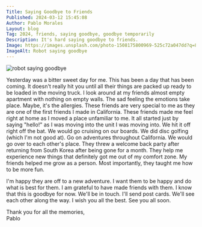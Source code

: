 ```yaml
---
Title: Saying Goodbye to Friends
Published: 2024-03-12 15:45:08
Author: Pablo Morales
Layout: blog
Tag: 2024, friends, saying goodbye, goodbye temporarily
Description: It's hard saying goodbye to friends.
Image: https://images.unsplash.com/photo-1508175800969-525c72a047dd?q=80&w=2805&auto=format&fit=crop&ixlib=rb-4.0.3&ixid=M3wxMjA3fDB8MHxwaG90by1wYWdlfHx8fGVufDB8fHx8fA%3D%3D
ImageAlt: Robot saying goodbye
---
```

<img src="https://images.unsplash.com/photo-1508175800969-525c72a047dd?q=80&w=2805&auto=format&fit=crop&ixlib=rb-4.0.3&ixid=M3wxMjA3fDB8MHxwaG90by1wYWdlfHx8fGVufDB8fHx8fA%3D%3D" alt="robot saying goodbye" class="center w-50 pa2" />

Yesterday was a bitter sweet day for me. This has been a day that has been coming. It doesn't really hit you until all their things are packed up ready to be loaded in the moving truck. I look around at my friends almost empty apartment with nothing on empty walls. The sad feeling the emotions take place. Maybe, it's the allergies. These friends are very special to me as they are one of the first friends I made in California. These friends made me feel right at home as I moved a place unfamiliar to me. It all started just by saying "hello!" as I was moving into the unit I was moving into. We hit it off right off the bat. We would go cruising on our boards. We did disc golfing (which I'm not good at). Go on adventures throughout California. We would go over to each other's place. They threw a welcome back party after returning from South Korea after being gone for a month. They help me experience new things that definitely got me out of my comfort zone. My friends helped me grow as a person. Most importantly, they taught me how to be more fun. 

I'm happy they are off to a new adventure. I want them to be happy and do what is best for them. I am grateful to have made friends with them. I know that this is goodbye for now. We'll be in touch. I'll send post cards. We'll see each other along the way. I wish you all the best. See you all soon.  

Thank you for all the memories,  
Pablo
